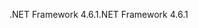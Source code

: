 <span data-ttu-id="7c3f3-101">.NET Framework 4.6.1</span><span class="sxs-lookup"><span data-stu-id="7c3f3-101">.NET Framework 4.6.1</span></span>